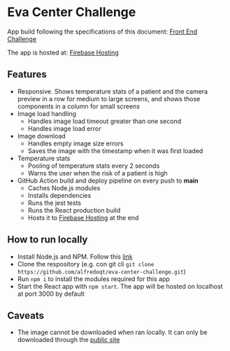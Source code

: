 # Eva Center Challenge

App build following the specifications of this document: [Front End Challenge](https://www.notion.so/Frontend-Challenge-06db503b72104a3f994497badc270797)

The app is hosted at: [Firebase Hosting](https://eva-center-challenge.firebaseapp.com/)

## Features
- Responsive. Shows temperature stats of a patient and the camera preview in a row for medium to large screens, and shows those components in a column for small screens
- Image load handling
  - Handles image load timeout greater than one second
  - Handles image load error
- Image download
  - Handles empty image size errors
  - Saves the image with the timestamp when it was first loaded
- Temperature stats
  - Pooling of temperature stats every 2 seconds
  - Warns the user when the risk of a patient is high
- GitHub Action build and deploy pipeline on every push to **main**
  - Caches Node.js modules
  - Installs dependencies
  - Runs the jest tests
  - Runs the React production build
  - Hosts it to [Firebase Hosting](https://eva-center-challenge.firebaseapp.com/) at the end

## How to run locally
- Install Node.js and NPM. Follow this [link](https://nodejs.org/en/)
- Clone the respository (e.g. con git cli ```git clone https://github.com/alfredoqt/eva-center-challenge.git```)
- Run ```npm i``` to install the modules required for this app
- Start the React app with ```npm start```. The app will be hosted on localhost at port 3000 by default

## Caveats
- The image cannot be downloaded when ran locally. It can only be downloaded through the [public site](https://eva-center-challenge.firebaseapp.com/)
